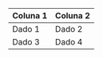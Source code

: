 | Coluna 1 | Coluna 2 |
|-----------|-----------|
| Dado 1    | Dado 2    |
| Dado 3    | Dado 4    |
